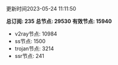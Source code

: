 更新时间2023-05-24 11:11:50

**总订阅: 235**
**总节点: 29530**
**有效节点: 15940**
- v2ray节点: 10984
- ss节点: 1500
- trojan节点: 3214
- ssr节点: 241
